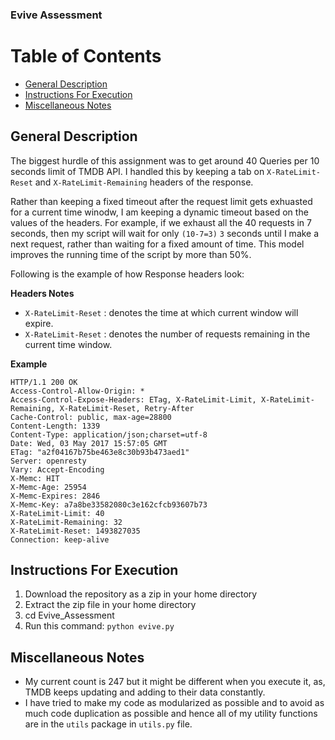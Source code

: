 ### Evive Assessment

Table of Contents
=================

* [General Description](#general-description)
* [Instructions For Execution](#instructions-for-execution)
* [Miscellaneous Notes](#miscellaneous-notes)



## General Description

The biggest hurdle of this assignment was to get around 40 Queries per 10 seconds limit of TMDB API. I handled this by keeping a tab on `X-RateLimit-Reset` and `X-RateLimit-Remaining` headers of the response.

Rather than keeping a fixed timeout after the request limit gets exhuasted for a current time winodw, I am keeping a dynamic timeout based on the values of the headers. For example, if we exhaust all the 40 requests in 7 seconds, then my script will wait for only `(10-7=3)` `3` seconds until I make a next request, rather than waiting for a fixed amount of time. This model improves the running time of the script by more than 50%.

Following is the example of how Response headers look:

**Headers Notes**

* `X-RateLimit-Reset` : denotes the time at which current window will expire.
* `X-RateLimit-Reset` : denotes the number of requests remaining in the current time window.

**Example**

```
HTTP/1.1 200 OK
Access-Control-Allow-Origin: *
Access-Control-Expose-Headers: ETag, X-RateLimit-Limit, X-RateLimit-Remaining, X-RateLimit-Reset, Retry-After
Cache-Control: public, max-age=28800
Content-Length: 1339
Content-Type: application/json;charset=utf-8
Date: Wed, 03 May 2017 15:57:05 GMT
ETag: "a2f04167b75be463e8c30b93b473aed1"
Server: openresty
Vary: Accept-Encoding
X-Memc: HIT
X-Memc-Age: 25954
X-Memc-Expires: 2846
X-Memc-Key: a7a8be33582080c3e162cfcb93607b73
X-RateLimit-Limit: 40
X-RateLimit-Remaining: 32
X-RateLimit-Reset: 1493827035
Connection: keep-alive
```
 

## Instructions For Execution

1. Download the repository as a zip in your home directory
2. Extract the zip file in your home directory
3. cd Evive_Assessment
4. Run this command: `python evive.py`


## Miscellaneous Notes

* My current count is 247 but it might be different when you execute it, as, TMDB keeps updating and adding to their data constantly.
* I have tried to make my code as modularized as possible and to avoid as much code duplication as possible and hence all of my utility functions are in the `utils` package in `utils.py` file.
